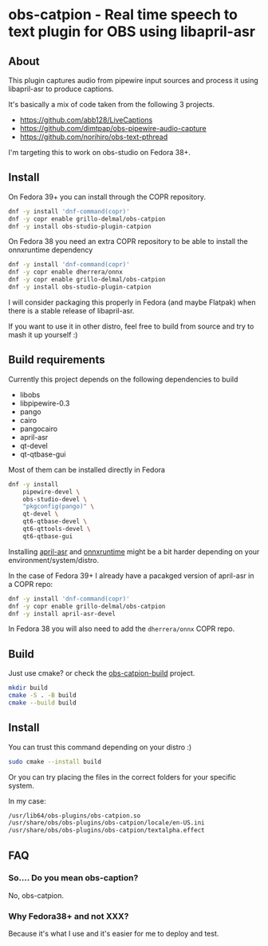 # obs-catpion - Real time speech to text plugin for OBS using libapril-asr

## About

This plugin captures audio from pipewire input sources and process it using libapril-asr to produce captions.

It's basically a mix of code taken from the following 3 projects.

* https://github.com/abb128/LiveCaptions
* https://github.com/dimtpap/obs-pipewire-audio-capture
* https://github.com/norihiro/obs-text-pthread

I'm targeting this to work on obs-studio on Fedora 38+.

## Install

On Fedora 39+ you can install through the COPR repository. 

```sh
dnf -y install 'dnf-command(copr)'
dnf -y copr enable grillo-delmal/obs-catpion
dnf -y install obs-studio-plugin-catpion
```

On Fedora 38 you need an extra COPR repository to be able to install the onnxruntime dependency

```sh
dnf -y install 'dnf-command(copr)'
dnf -y copr enable dherrera/onnx
dnf -y copr enable grillo-delmal/obs-catpion
dnf -y install obs-studio-plugin-catpion
```

I will consider packaging this properly in Fedora (and maybe Flatpak) when there is a
stable release of libapril-asr.

If you want to use it in other distro, feel free to build from source and try to mash it up yourself :)

## Build requirements

Currently this project depends on the following dependencies to build

* libobs
* libpipewire-0.3
* pango
* cairo
* pangocairo
* april-asr
* qt-devel
* qt-qtbase-gui

Most of them can be installed directly in Fedora

```sh
dnf -y install
    pipewire-devel \
    obs-studio-devel \
    "pkgconfig(pango)" \
    qt-devel \
    qt6-qtbase-devel \
    qt6-qttools-devel \
    qt6-qtbase-gui
```

Installing [april-asr](https://github.com/abb128/april-asr) and [onnxruntime](https://github.com/abb128/april-asr#downloading-onnxruntime) might be a bit harder depending on your environment/system/distro.

In the case of Fedora 39+ I already have a pacakged version of april-asr in a COPR repo:

```sh
dnf -y install 'dnf-command(copr)'
dnf -y copr enable grillo-delmal/obs-catpion
dnf -y install april-asr-devel
```

In Fedora 38 you will also need to add the `dherrera/onnx` COPR repo.

## Build

Just use cmake? or check the [obs-catpion-build](https://github.com/grillo-delmal/obs-catpion-build) project.

```sh
mkdir build
cmake -S . -B build
cmake --build build
```

## Install

You can trust this command depending on your distro :)

```sh
sudo cmake --install build
```

Or you can try placing the files in the correct folders for your specific system.

In my case:

```sh
/usr/lib64/obs-plugins/obs-catpion.so
/usr/share/obs/obs-plugins/obs-catpion/locale/en-US.ini
/usr/share/obs/obs-plugins/obs-catpion/textalpha.effect
```

## FAQ

### So.... Do you mean obs-caption?

No, obs-catpion.

### Why Fedora38+ and not XXX?

Because it's what I use and it's easier for me to deploy and test.
